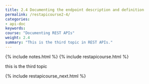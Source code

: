 ```yaml
---
title: 2.4 Documenting the endpoint description and definition
permalink: /restapicourse2-4/
categories:
- api-doc
keywords: 
course: "Documenting REST APIs"
weight: 2.4
summary: "This is the third topic in REST APIs."
---
```

{% include notes.html %}
{% include restapicourse.html %}

this is the third topic

{% include restapicourse_next.html %}



